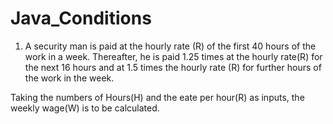 # Java_Conditions

1. A security man is paid at the hourly rate (R) of the first 40 hours of the work in a week. Thereafter, he is paid 1.25 times at the hourly rate(R) for the next 16 hours and at 1.5 times the hourly rate (R) for further hours of the work in the week. 

Taking the numbers of Hours(H) and the eate per hour(R) as inputs, the weekly wage(W) is to be calculated.
